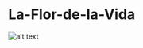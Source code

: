 # La-Flor-de-la-Vida
![alt text](https://github.com/lekimb/La-Flor-de-la-Vida/Inicio_1.png?raw=true)
